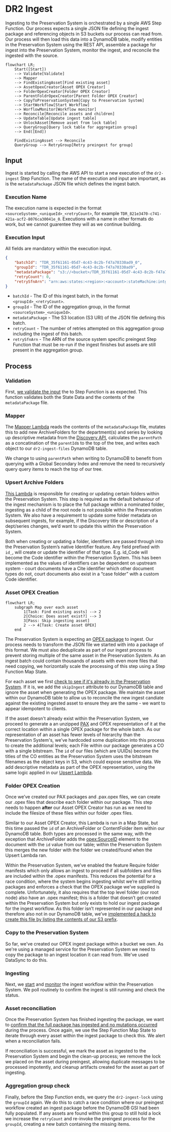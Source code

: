 # DR2 Ingest

Ingesting to the Preservation System is orchestrated by a single AWS Step Function. Our process expects a single JSON file defining the ingest package and referencing objects in S3 buckets our process can read from. Our process will then load this data into a DynamoDB table, modify entities in the Preservation System using the REST API, assemble a package for ingest into the Preservation System, monitor the ingest, and reconcile the ingested with the source.

```mermaid
flowchart LR;
    Start([Start])
    --> Validate[Validate]
    --> Mapper
    --> FindExistingAsset[Find existing asset]
    --> AssetOpexCreator[Asset OPEX Creator]
    --> FolderOpexCreator[Folder OPEX Creator]
    --> ParentFoldrOpexCreator[Parent Folder OPEX Creator]
    --> CopyToPreservationSystem[Copy to Preservation System]
    --> StartWorkflow[Start Workflow]
    --> WorflowMonitor[Workflow monitor]
    --> Reconcile[Reconcile assets and children]
    --> UpdateTable[Update ingest table]
    --> UnlockAsset[Remove asset from lock table]
    --> QueryGroup[Query lock table for aggregation group]
    --> End([End])

    FindExistingAsset --> Reconcile
    QueryGroup --> RetryGroup[Retry preingest for group]
```

## Input

Ingest is started by calling the AWS API to start a new execution of the `dr2-ingest` Step Function. The name of the execution and input are important, as is the `metadataPackage` JSON file which defines the ingest batch.

### Execution Name

The execution name is expected in the format `<sourceSystem>_<uniqueId>_<retryCount>`, for example `TDR_821e3470-c741-421a-acf2-8076ca30041e_0`. Executions with a name in other formats do work, but we cannot guarentee they will as we continue building.

### Execution Input

All fields are mandatory within the execution input.

```json
{
	"batchId": "TDR_35f61161-05d7-4c43-8c2b-f47a70330ad9_0",
	"groupId": "TDR_35f61161-05d7-4c43-8c2b-f47a70330ad9",
	"metadataPackage": "s3://<bucket>/TDR_35f61161-05d7-4c43-8c2b-f47a70330ad9_0.json",
	"retryCount": 0,
	"retrySfnArn": "arn:aws:states:<region>:<account>:stateMachine:intg-dr2-preingest-tdr"
}
```

- `batchId` - The ID of this ingest batch, in the format `<groupId>_<retryCount>`.
- `groupId` - The ID of the aggregation group, in the format `<sourceSystem>_<uniqueId>`.
- `metadataPackage` - The S3 location (S3 URI) of the JSON file defining this batch.
- `retryCount` - The number of retries attempted on this aggregation group including the ingest of this batch.
- `retrySfnArn` - The ARN of the source system specific preingest Step Function that must be re-run if the ingest finishes but assets are still present in the aggregation group.

## Process

### Validation

First, [we validate the input](/scala/lambdas/ingest-validate-generic-ingest-inputs/) the to Step Function is as expected. This function validates both the State Data and the contents of the `metadataPackage` file.

### Mapper

The [Mapper Lambda](/scala/lambdas/ingest-mapper/) reads the contents of the `metadataPackage` file, mutates this to add new ArchiveFolders for the department(s) and series by looking up descriptive metadata from the [Discovery API](https://www.nationalarchives.gov.uk/help/discovery-for-developers-about-the-application-programming-interface-api/), calculates the `parentPath` as a concatination of the `parentId`s to the top of the tree, and writes each object to our `dr2-ingest-files` DynamoDB table.

We change to using `parentPath` when writing to DynamoDB to benefit from querying with a Global Secondary Index and remove the need to recursively query query items to reach the top of our tree.

### Upsert Archive Folders

[This Lambda](/scala/lambdas/ingest-upsert-archive-folders/) is responsible for creating or updating certain folders within the Preservation System. This step is required as the default behaviour of the ingest mechanism is to place the full package within a nominated folder, ingesting as a child of the root node is not possible within the Preservation System. We also have a requirement to update some folder metadata on subsequent ingests, for example, if the Discovery title or description of a dept/series changes, we’d want to update this within the Preservation System.

Both when creating or updating a folder, identifiers are passed through into the Preservation System’s native Identifier feature. Any field prefixed with `id_`, will create or update the identifier of that type. E.g. id_Code will become the Code identifier within the Preservation System. This has been implemented as the values of identifiers can be dependent on upstream system - court documents have a Cite identifier which other document types do not, court documents also exist in a “case folder” with a custom Code identifier.

### Asset OPEX Creation

```mermaid
flowchart LR;
    subgraph Map over each asset
        1[Task: Find existing assts] --> 2
        2[Choice: Does asset exist?] --> 3
        3[Pass: Skip ingesting asset]
        2 --> 4[Task: Create asset OPEX]
    end
```

The Preservation System is expecting an [OPEX package](https://developers.preservica.com/documentation/open-preservation-exchange-opex) to ingest. Our process needs to transform the JSON file we started with into a package of this format. We must also deduplicate as part of our ingest process to prevent storing multiple of the same asset in the Preservation System. As an ingest batch could contain thousands of assets with even more files that need copying, we horizontally scale the processing of this step using a Step Function Map State.

For each asset we first [check to see if it's already in the Preservation System](/scala/lambdas/ingest-find-existing-asset/). If it is, we add the `skipIngest` attribute to our DynamoDB table and ignore the asset when generating the OPEX package. We maintain the asset within our DynamoDB table to allow us to reconcile the new ingest candiate against the existing ingested asset to ensure they are the same - we want to appear idempotent to clients.

If the asset doesn't already exist within the Preservation System, we proceed to generate a an unzipped [PAX](https://developers.preservica.com/documentation/preservation-asset-exchange-pax) and OPEX representation of it at the correct location within a single OPEX package for the whole batch. As our representation of an asset has fewer levels of hierarchy than the Preservation System's, we’ve hardcoded some duplication into this process to create the additional levels; each File within our package generates a CO with a single bitstream. The `id` of our files (which are UUIDs) become the titles of the CO entities as the Preservation System uses the bitstream filenames as the object keys in S3, which could expose sensitive data. We add descriptive metadata as part of the OPEX representation, using the same logic applied in our [Upsert Lambda](/scala/lambdas/ingest-upsert-archive-folders/).

### Folder OPEX Creation

Once we’ve created our PAX packages and .pax.opex files, we can create our .opex files that describe each folder within our package. This step needs to happen **after** our Asset OPEX Creator has run as we need to include the filesize of these files within our folder .opex files.

Similar to our Asset OPEX Creator, this Lambda is run in a Map State, but this time passed the `id` of an ArchiveFolder or ContentFolder item within our DynamoDB table. Both types are processed in the same way, with the exception that ArchiveFolder adds the <opex:SourceID> element to the document with the `id` value from our table; within the Preservation System this merges the new folder with the folder we created/found when the Upsert Lambda ran.

Within the Preservation System, we’ve enabled the feature Require folder manifests which only allows an ingest to proceed if all subfolders and files are included within the .opex manifests. This reduces the potential for a race condition, where the system begins ingesting whilst we’re still writing packages and enforces a check that the OPEX package we’ve supplied is complete. Unfortunately, it also requires that the top level folder (our root node) also have an .opex manifest; this is a folder that doesn’t get created within the Preservation System but only exists to hold our ingest package for the ingest workflow. As this folder isn’t represented in our package and therefore also not in our DynamoDB table, we’ve [implemented a hack to create this file by listing the contents of our S3 prefix](/scala/lambdas/ingest-parent-folder-opex-creator/).

### Copy to the Preservation System

So far, we've created our OPEX ingest package within a bucket we own. As we're using a managed service for the Preservation System we need to copy the package to an ingest location it can read from. We've used DataSync to do this.

### Ingesting

Next, we [start](/scala/lambdas/ingest-start-workflow/) and [monitor](/scala/lambdas/ingest-workflow-monitor/) the ingest workflow within the Preservation System. We poll routinely to confirm the ingest is still running and check the status.

### Asset reconciliation

Once the Preservation System has finished ingesting the package, we want to [confirm that the full package has ingested and no mutations occurred](/scala/lambdas/ingest-asset-reconciler/) during thw process. Once again, we use the Step Function Map State to iterate through every asset within the ingest package to check this. We alert when a reconciliation fails.

If reconciliation is successful, we mark the asset as ingested to the Preservation System and begin the clean-up process; we remove the lock we placed on the asset during preingest, allowing duplicate messages to be processed impotently, and cleanup artifacts created for the asset as part of ingesting.

### Aggregation group check

Finally, before the Step Function ends, we query the `dr2-ingest-lock` using the `groupId` again. We do this to catch a race condition where our preingest workflow created an ingest package before the DynamoDB GSI had been fully populated. If any assets are found within this group to still hold a lock we increase the `retryCount` and re-invoke the preingest process for the `groupId`, creating a new batch containing the missing items.

